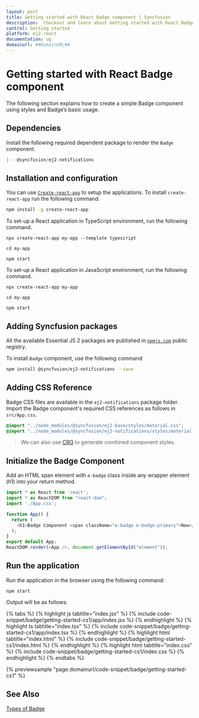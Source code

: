 ```yaml
---
layout: post
title: Getting started with React Badge component | Syncfusion
description:  Checkout and learn about Getting started with React Badge component of Syncfusion Essential JS 2 and more details.
control: Getting started 
platform: ej2-react
documentation: ug
domainurl: ##DomainURL##
---
```


# Getting started with React Badge component

The following section explains how to create a simple Badge component using styles and Badge’s basic usage.

## Dependencies

Install the following required dependent package to render the `Badge` component.

```javascript
|-- @syncfusion/ej2-notifications
```

## Installation and configuration

You can use [`Create-react-app`](https://github.com/facebook/create-react-app) to setup the applications. To install `create-react-app` run the following command.

```bash
npm install -g create-react-app
```

To set-up a React application in TypeScript environment, run the following command.

```
npx create-react-app my-app --template typescript

cd my-app

npm start
```

To set-up a React application in JavaScript environment, run the following command.

```
npx create-react-app my-app

cd my-app

npm start
```

## Adding Syncfusion packages

All the available Essential JS 2 packages are published in [`npmjs.com`](https://www.npmjs.com/~syncfusionorg) public registry.

To install `Badge` component, use the following command

```bash
npm install @syncfusion/ej2-notifications --save
```

## Adding CSS Reference

Badge CSS files are available in the `ej2-notifications` package folder. Import the Badge component's required CSS references as follows in `src/App.css`.

```css
@import "../node_modules/@syncfusion/ej2-base/styles/material.css";
@import "../node_modules/@syncfusion/ej2-notifications/styles/material.css";
```
> We can also use [CRG](https://crg.syncfusion.com/) to generate combined component styles.

## Initialize the Badge Component

Add an HTML span element with `e-badge` class inside any wrapper element (h1) into your return method.

```ts
import * as React from 'react';
import * as ReactDOM from "react-dom";
import './App.css';

function App() {
  return (
    <h1>Badge Component <span className="e-badge e-badge-primary">New</span></h1>
  );
}
export default App;
ReactDOM.render(<App />, document.getElementById("element"));
```

## Run the application

Run the application in the browser using the following command:

```
npm start
```

Output will be as follows:

{% tabs %}
{% highlight js tabtitle="index.jsx" %}
{% include code-snippet/badge/getting-started-cs1/app/index.jsx %}
{% endhighlight %}
{% highlight ts tabtitle="index.tsx" %}
{% include code-snippet/badge/getting-started-cs1/app/index.tsx %}
{% endhighlight %}
{% highlight html tabtitle="index.html" %}
{% include code-snippet/badge/getting-started-cs1/index.html %}
{% endhighlight %}
{% highlight html tabtitle="index.css" %}
{% include code-snippet/badge/getting-started-cs1/index.css %}
{% endhighlight %}
{% endtabs %}
        
{% previewsample "page.domainurl/code-snippet/badge/getting-started-cs1" %}

## See Also

[Types of Badge](./types)
